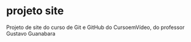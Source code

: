 # projeto site
 Projeto de site do curso de Git e GitHub do CursoemVídeo, do professor Gustavo Guanabara

